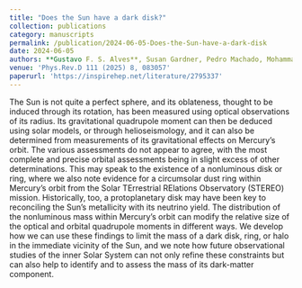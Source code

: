 ```yaml
---
title: "Does the Sun have a dark disk?"
collection: publications
category: manuscripts
permalink: /publication/2024-06-05-Does-the-Sun-have-a-dark-disk
date: 2024-06-05
authors: **Gustavo F. S. Alves**, Susan Gardner, Pedro Machado, Mohammadreza Zakeri
venue: 'Phys.Rev.D 111 (2025) 8, 083057'
paperurl: 'https://inspirehep.net/literature/2795337'
---
```



The Sun is not quite a perfect sphere, and its oblateness, thought to be induced through its rotation, has been measured using optical observations of its radius. Its gravitational quadrupole moment can then be deduced using solar models, or through helioseismology, and it can also be determined from measurements of its gravitational effects on Mercury’s orbit. The various assessments do not appear to agree, with the most complete and precise orbital assessments being in slight excess of other determinations. This may speak to the existence of a nonluminous disk or ring, where we also note evidence for a circumsolar dust ring within Mercury’s orbit from the Solar TErrestrial RElations Observatory (STEREO) mission. Historically, too, a protoplanetary disk may have been key to reconciling the Sun’s metallicity with its neutrino yield. The distribution of the nonluminous mass within Mercury’s orbit can modify the relative size of the optical and orbital quadrupole moments in different ways. We develop how we can use these findings to limit the mass of a dark disk, ring, or halo in the immediate vicinity of the Sun, and we note how future observational studies of the inner Solar System can not only refine these constraints but can also help to identify and to assess the mass of its dark-matter component.
